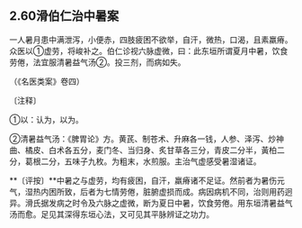 ## 2.60滑伯仁治中暑案

一人暑月患中满泄泻，小便赤，四肢疲困不欲举，自汗，微热，口渴，且素羸瘠。众医以①虚劳，将峻补之。伯仁诊视六脉虚微，曰：此东垣所谓夏月中暑，饮食劳倦，法宜服清暑益气汤②。投三剂，而病如失。

（《名医类案》卷四）

〔注释〕

①以：认为，以为。

②清暑益气汤：《脾胃论》方。黄芪、制苍术、升麻各一钱，人参、泽泻、炒神曲、橘皮、白术各五分，麦门冬、当归身、炙甘草各三分，青皮二分半，黃柏二分，葛根二分，五味子九枚。为粗末，水煎服。主治气虚感受暑湿诸证。

**〔评按〕**中暑之与虚劳，均有疲困，自汗，羸瘠诸不足证。然前者为暑伤元气，湿热内困所致，后者为七情劳倦，脏腑虚损而成。病因病机不同，治则用药迥异。滑氏据发病之时令及六脉之虚微，断为夏日中暑，饮食劳倦。用东垣清暑益气汤而愈。足见其深得东垣心法，又可见其平脉辨证之功力。
